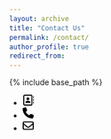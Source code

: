 ```yaml
---
layout: archive
title: "Contact Us"
permalink: /contact/
author_profile: true
redirect_from:
---
```


{% include base_path %}

* <img src="../images/address-book-regular.svg" width="20" height="20">
* <img src="../images/phone-solid.svg" width="20" height="20">
* <img src="../images/envelope-regular.svg" width="20" height="20">
